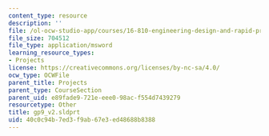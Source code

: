 ```yaml
---
content_type: resource
description: ''
file: /ol-ocw-studio-app/courses/16-810-engineering-design-and-rapid-prototyping-january-iap-2005/40c0c94b7ed3f9ab67e3ed48688b8388_gp9_v2.sldprt
file_size: 704512
file_type: application/msword
learning_resource_types:
- Projects
license: https://creativecommons.org/licenses/by-nc-sa/4.0/
ocw_type: OCWFile
parent_title: Projects
parent_type: CourseSection
parent_uid: e89fade9-721e-eee0-98ac-f554d7439279
resourcetype: Other
title: gp9_v2.sldprt
uid: 40c0c94b-7ed3-f9ab-67e3-ed48688b8388
---
```

